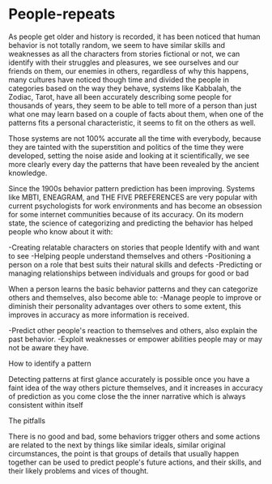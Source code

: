 # People-repeats

As people get older and history is recorded, it has been noticed that human behavior is not totally random, we seem to have similar skills and weaknesses as all the characters from stories fictional or not, we can identify with their struggles and pleasures, we see ourselves and our friends on them, our enemies in others, regardless of why this happens, many cultures have noticed though time and divided the people in categories based on the way they behave, systems like Kabbalah, the Zodiac, Tarot, have all been accurately describing some people for thousands of years, they seem to be able to tell more of a person than just what one may learn based on a couple of facts about them, when one of the patterns fits a personal characteristic, it seems to fit on the others as well.


Those systems are not 100% accurate all the time with everybody, because they are tainted with the superstition and politics of the time they were developed, setting the noise aside and looking at it scientifically, we see more clearly every day the patterns that have been revealed by the ancient knowledge.


Since the 1900s behavior pattern prediction has been improving. Systems like MBTI, ENEAGRAM, and THE FIVE PREFERENCES are very popular with current psychologists for work environments and has become an obsession for some internet communities because of its accuracy. On its modern state, the science of categorizing and predicting the behavior has helped people who know about it with:


-Creating relatable characters on stories that people Identify with and want to see
 -Helping people understand themselves and others 
-Positioning a person on a role that best suits their natural skills and defects 
-Predicting or managing relationships between individuals and groups for good or bad


When a person learns the basic behavior patterns and they can categorize others and themselves, also become able to:
-Manage people to improve or diminish their personality advantages over others to some extent, this improves in accuracy as more information is received. 


-Predict other people's reaction to themselves and others, also explain the past behavior. 
-Exploit weaknesses or empower abilities people may or may not be aware they have.

How to identify a pattern

Detecting patterns at first glance accurately is possible once you have a faint idea of the way others picture themselves, and it increases in accuracy of prediction as you come close the the inner narrative which is always consistent within itself





The pitfalls 
                        
There is no good and bad, some behaviors trigger others and some actions are related to the next by things like similar ideals, similar original circumstances, the point is that groups of details that usually happen together can be used to predict people's future actions, and their skills, and their likely problems and vices of thought. 

